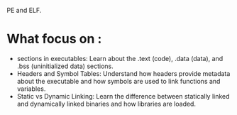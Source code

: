 PE and ELF.
# What focus on :
- sections in executables: Learn about the .text (code), .data (data), and .bss (uninitialized data) sections.
- Headers and Symbol Tables: Understand how headers provide metadata about the executable and how symbols are used to link functions and variables.
- Static vs Dynamic Linking: Learn the difference between statically linked and dynamically linked binaries and how libraries are loaded.